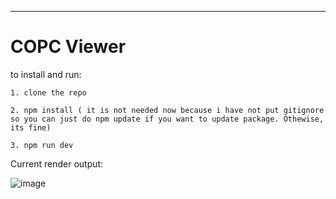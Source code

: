 -----------------------------------------------------------------------------------------------

# COPC Viewer

to install and run:

```
1. clone the repo
```
```
2. npm install ( it is not needed now because i have not put gitignore so you can just do npm update if you want to update package. Othewise, its fine)
```
```
3. npm run dev
```
Current render output:

![image](https://user-images.githubusercontent.com/11494733/232173989-1dac50a2-c4b5-4ef8-adf1-123b2418a0ec.png)


